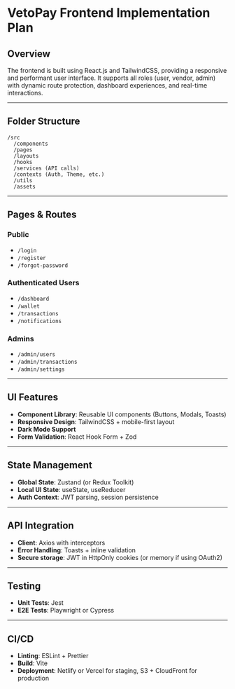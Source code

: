 
# VetoPay Frontend Implementation Plan

## Overview
The frontend is built using React.js and TailwindCSS, providing a responsive and performant user interface. It supports all roles (user, vendor, admin) with dynamic route protection, dashboard experiences, and real-time interactions.

---

## Folder Structure
```
/src
  /components
  /pages
  /layouts
  /hooks
  /services (API calls)
  /contexts (Auth, Theme, etc.)
  /utils
  /assets
```

---

## Pages & Routes

### Public
- `/login`
- `/register`
- `/forgot-password`

### Authenticated Users
- `/dashboard`
- `/wallet`
- `/transactions`
- `/notifications`

### Admins
- `/admin/users`
- `/admin/transactions`
- `/admin/settings`

---

## UI Features
- **Component Library**: Reusable UI components (Buttons, Modals, Toasts)
- **Responsive Design**: TailwindCSS + mobile-first layout
- **Dark Mode Support**
- **Form Validation**: React Hook Form + Zod

---

## State Management
- **Global State**: Zustand (or Redux Toolkit)
- **Local UI State**: useState, useReducer
- **Auth Context**: JWT parsing, session persistence

---

## API Integration
- **Client**: Axios with interceptors
- **Error Handling**: Toasts + inline validation
- **Secure storage**: JWT in HttpOnly cookies (or memory if using OAuth2)

---

## Testing
- **Unit Tests**: Jest
- **E2E Tests**: Playwright or Cypress

---

## CI/CD
- **Linting**: ESLint + Prettier
- **Build**: Vite
- **Deployment**: Netlify or Vercel for staging, S3 + CloudFront for production
